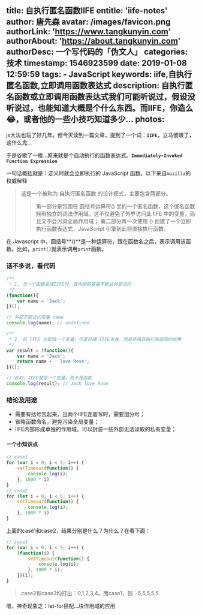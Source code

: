 title: 自执行匿名函数IIFE
entitle: 'iife-notes'
author: 唐先森
avatar: /images/favicon.png
authorLink: 'https://www.tangkunyin.com'
authorAbout: 'https://about.tangkunyin.com'
authorDesc: 一个写代码的「伪文人」
categories: 技术
timestamp: 1546923599
date: 2019-01-08 12:59:59
tags: 
    - JavaScript
keywords: iife,自执行匿名函数,立即调用函数表达式
description: 自执行匿名函数或立即调用函数表达式我们可能听说过，假设没听说过，也能知道大概是个什么东西。而IIFE，你造么😂，或者他的一些小技巧知道多少...
photos:
---

js大法也玩了好几年。但今天读到一篇文章，提到了一个词：**`IIFE`**，立马傻眼了，这什么鬼...

于是谷歌了一梭...原来就是个自动执行的函数表达式。**`Immediately-Invoked Function Expression`**

一句话概括就是：定义时就会立即执行的  JavaScript 函数。以下来自`mozilla`的权威解释

> 这是一个被称为 自执行匿名函数 的设计模式，主要包含两部分。
> > 第一部分是包围在 圆括号运算符() 里的一个匿名函数，这个匿名函数拥有独立的词法作用域。这不仅避免了外界访问此 IIFE 中的变量，而且又不会污染全局作用域；
> > 第二部分再一次使用 () 创建了一个立即执行函数表达式，JavaScript 引擎到此将直接执行函数。

在 Javascript 中，圆括号**()**是一种运算符，跟在函数名之后，表示调用该函数。比如，`print()`就表示调用`print`函数。

### 话不多说，看代码

```javascript
/**
 * 1. 当一个函数变成IIFE时，其内部的变量不能从外部访问
 */
(function(){
    var name = 'Jack';
})();

// 外部不能访问变量 name
console.log(name); // undefined

/**
 * 2. 将 IIFE 分配给一个变量，不是存储 IIFE本身，而是存储其执行后返回的结果
 */
var result = (function(){
    var name = 'Jack';
    return name + ' love Rose';
})();

// 此时，IIFE就是一个变量，而不是函数
console.log(result); // Jack love Rose
```

### 结论及用途


- 需要有括号包起来，且两个IIFE连着写时，需要加分号；
- 省略函数命名，避免污染全局变量；
- IIFE内部形成单独的作用域，可以封装一些外部无法读取的私有变量；

#### 一个小知识点

```javascript
// case1
for (var i = 0; i < 5; i++) {
    setTimeout(function() {
        console.log(i);
    }, 1000 * i)
}
// case2
for (let i = 0; i < 5; i++) {
    setTimeout(function() {
        console.log(i);
    }, 1000 * i)
}
```

上面的case1和case2，结果分别是什么？为什么？在看下面：

```javascript
// case3
for (var i = 0; i < 5; i++) {
    (function(i) {
        setTimeout(function() {
            console.log(i);
        }, 1000 * i);
    })(i);
}
```

> case2和case3均打出：0,1,2,3,4。而case1，则：5,5,5,5,5


嗯，神奇现象之：let-for搭配...块作用域的应用


